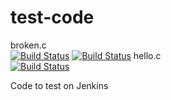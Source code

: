# test-code

broken.c     
[![Build Status](http://power-ci.osuosl.org:8080/buildStatus/icon?job=broken-test)](http://power-ci.osuosl.org:8080/job/broken-test/)
[![Build Status](http://power-ci.osuosl.org:8080/buildStatus/icon?job=broken-test)](http://power-ci.osuosl.org:8080/job/broken-test/)
hello.c         
[![Build Status](http://power-ci.osuosl.org:8080/buildStatus/icon?job=demo-build)](http://power-ci.osuosl.org:8080/job/demo-build/)


Code to test on Jenkins


